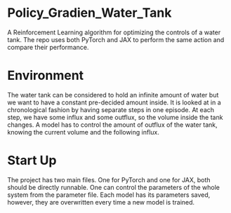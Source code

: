 # Policy_Gradien_Water_Tank
A Reinforcement Learning algorithm for optimizing the controls of a water tank. The repo uses both PyTorch and JAX to perform the same action and compare their performance.

# Environment 
The water tank can be considered to hold an infinite amount of water but we want to have a constant pre-decided amount inside. 
It is looked at in a chronological fashion by having separate steps in one episode. 
At each step, we have some influx and some outflux, so the volume inside the tank changes.
A model has to control the amount of outflux of the water tank, knowing the current volume and the following influx.

# Start Up
The project has two main files. One for PyTorch and one for JAX, both should be directly runnable.
One can control the parameters of the whole system from the parameter file.
Each model has its parameters saved, however, they are overwritten every time a new model is trained.
